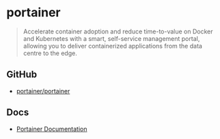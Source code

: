 # portainer

>Accelerate container adoption and reduce time-to-value on Docker and Kubernetes with a smart, self-service management portal, allowing you to deliver containerized applications from the data centre to the edge.

## GitHub

- [portainer/portainer](https://github.com/portainer/portainer)

## Docs

- [Portainer Documentation](https://docs.portainer.io/start/intro)
